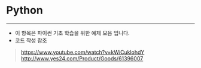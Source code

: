 # Python
-------------------------------
* 이 항목은 파이썬 기초 학습을 위한 예제 모음 입니다.
* 코드 작성 참조
> https://www.youtube.com/watch?v=kWiCuklohdY
> http://www.yes24.com/Product/Goods/61396007

